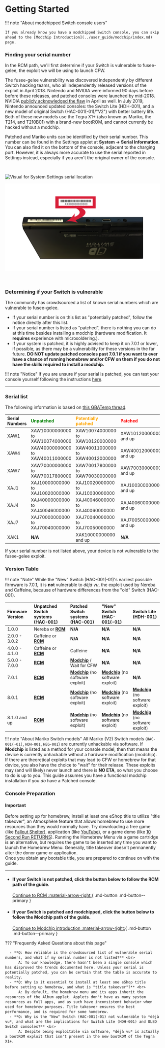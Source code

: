 # Getting Started

!!! note "About modchipped Switch console users"

    If you already know you have a modchipped Switch console, you can skip ahead to the [Modchip Introduction](../user_guide/modchip/index.md) page.

### **Finding your serial number**

In the RCM path, we'll first determine if your Switch is vulnerable to fusee-gelee, the exploit we will be using to launch CFW.

The fusee-gelee vulnerability was discovered independently by different Switch hacking teams, who all independently released versions of the exploit in April 2018. Nintendo and NVIDIA were informed 90 days before before these releases, and patched consoles were launched by mid-2018. NVIDIA [publicly acknowledged the flaw](https://nvidia.custhelp.com/app/answers/detail/a_id/4660/~/security-notice%3A-nvidia-tegra-rcm-vulnerability) in April as well. In July 2019, Nintendo announced updated consoles: the Switch Lite (HDH-001), and a new model of original Switch (HAC-001(-01)/"V2") with better battery life. Both of these new models use the Tegra X1+ (also known as Mariko, the T214, and T210B01) with a brand-new bootROM, and cannot currently be hacked without a modchip.

Patched and Mariko units can be identified by their serial number. This number can be found in the Settings applet at **System -> Serial Information**. You can also find it on the bottom of the console, adjacent to the charging port. However, it is always more accurate to use the serial reported in Settings instead, especially if you aren't the original owner of the console.

&nbsp;

![Visual for System Settings serial location](../user_guide/img/getting_started_serial_location.jpg)

![Visual for serial location on the bottom of console](../user_guide/img/serial_switch.png)    

&nbsp;

### **Determining if your Switch is vulnerable**

The community has crowdsourced a list of known serial numbers which are vulnerable to fusee-gelee.

- If your serial number is on this list as "potentially patched", follow the notice directly after this list.
- If your serial number is listed as "patched", there is nothing you can do at this time besides installing a modchip (hardware modification. It __requires__ experience with microsoldering.).
- If your system is patched, it is highly advised to keep it on 7.0.1 or lower, if possible, as there may be a vulnerability for these versions in the far future. **DO NOT update patched consoles past 7.0.1 if you want to ever have a chance of running homebrew and/or CFW on them if you do not have the skills required to install a modchip.**

!!! note "Notice"
    If you are unsure if your serial is patched, you can test your console yourself following the instructions [here](rcm/sending_payload.md).

-----

### **Serial list**

The following information is based on [this GBATemp thread](https://gbatemp.net/threads/switch-informations-by-serial-number-read-the-first-post-before-asking-questions.481215/).

|  Serial Numbers  | <span style="color:green">Unpatched</span> | <span style="color:orange">Potentially patched</span> | <span style="color:red">Patched</span> |
| :----|:---------------------------------|:---------------------------------|:----------------------|
| XAW1 | XAW10000000000 to XAW10074000000 | XAW10074000000 to XAW10120000000 | XAW10120000000 and up |
| XAW4 | XAW40000000000 to XAW40011000000 | XAW40011000000 to XAW40012000000 | XAW40012000000 and up |
| XAW7 | XAW70000000000 to XAW70017800000 | XAW70017800000 to XAW70030000000 | XAW70030000000 and up |
| XAJ1 | XAJ10000000000 to XAJ10020000000 | XAJ10020000000 to XAJ10030000000 | XAJ10030000000 and up |
| XAJ4 | XAJ40000000000 to XAJ40046000000 | XAJ40046000000 to XAJ40060000000 | XAJ40060000000 and up |
| XAJ7 | XAJ70000000000 to XAJ70040000000 | XAJ70040000000 to XAJ70050000000 | XAJ70050000000 and up |
| XAK1 | **N/A**                          | XAK10000000000 and up            | **N/A**               |

If your serial number is not listed above, your device is not vulnerable to the fusee-gelee exploit.

### **Version Table**

!!! note "Note"
    While the "New" Switch (HAC-001(-01)'s earliest possible firmware is 7.0.1, it is **not** vulnerable to *déjà vu*, the exploit used by Nereba and Caffeine, because of hardware differences from the "old" Switch (HAC-001).

| Firmware Version | Unpatched Switch systems (HAC-001)    | Patched Switch systems (HAC-001) | "New" Switch (HAC-001(-01)  | Switch Lite (HDH-001)                                |
|:-----------------|:--------------------------------------|:---------------------------------|:----------------------------|:-----------------------------------------------------|
| 1.0.0            | Nereba or [**RCM**](rcm/index.md)     | **N/A**                          | **N/A**                     | **N/A**                                              |
| 2.0.0 - 3.0.2    | Caffeine or [**RCM**](rcm/index.md)   | **N/A**                          | **N/A**                     | **N/A**                                              |
| 4.0.0 - 4.1.0    | Caffeine or [**RCM**](rcm/index.md)   | Caffeine                         | **N/A**                     | **N/A**                                              |
| 5.0.0 - 7.0.0    | [**RCM**](rcm/index.md)               | [**Modchip**](modchip/index.md) / Wait for CFW                 | **N/A**                     | **N/A**                |
| 7.0.1            | [**RCM**](rcm/index.md)               | [**Modchip**](modchip/index.md) (no software exploit)          | [**Modchip**](modchip/index.md) (no software exploit)| **N/A**  |
| 8.0.1            | [**RCM**](rcm/index.md)               | [**Modchip**](modchip/index.md) (no software exploit)          | [**Modchip**](modchip/index.md) (no software exploit)| [**Modchip**](modchip/index.md) (no software exploit)|
| 8.1.0 and up     | [**RCM**](rcm/index.md)               | [**Modchip**](modchip/index.md) (no software exploit)          | [**Modchip**](modchip/index.md) (no software exploit)| [**Modchip**](modchip/index.md) (no software exploit)|

!!! note "About Mariko Switch models"
    All Mariko (V2) Switch models (`HAC-001(-01)`, `HDH-001`, `HEG-001`) are currently unhackable via software. If **Modchip** is listed as a method for your console model, then that means the device is currently unhackable without a hardware modification (modchip). If there are theoretical exploits that may lead to CFW or homebrew for that device, you also have the choice to "wait" for their release. These exploits may (and will likely) never launch and there is **NO ETA**, so what you choose to do is up to you. This guide assumes you have a functional modchip installation if you *do* have a Patched console.


### **Console Preparation**

#### Important

Before setting up for homebrew, install at least one eShop title to utilize "title takeover", an Atmosphère feature that allows homebrew to use more resources than they would normally have. Try downloading a free game (like [Fallout Shelter](https://www.nintendo.com/games/detail/fallout-shelter-switch/)), application (like [YouTube](https://www.nintendo.com/games/detail/youtube-switch/)), or a game demo (like [10 Second Run RETURNS](https://www.nintendo.com/games/detail/10-second-run-returns-switch)). Running the Homebrew Menu via a game cartridge is an alternative, but requires the game to be inserted any time you want to launch the Homebrew Menu. Generally, title takeover doesn't permanently alter the donor game or application. <br> Once you obtain any bootable title, you are prepared to continue on with the guide.

-----

<div class="grid cards" markdown>

-   #### If your Switch is not patched, click the button below to follow the RCM path of the guide.

    [Continue to RCM :material-arrow-right:](rcm/index.md){ .md-button .md-button--primary }

-   #### If your Switch is patched and modchipped, click the button below to follow the Modchip path of the guide.

    [Continue to Modchip introduction :material-arrow-right:](modchip/index.md){ .md-button .md-button--primary }

</div>

??? "Frequently Asked Questions about this page"

      - **Q: How reliable is the crowdsourced list of vulnerable serial numbers, and what if my serial number is not listed?** <br>
          A: To our knowledge, there hasn't been a single console which has disproved the trends documented here. Unless your serial is potentially patched, you can be certain that the table is accurate to reality.
      - **Q: Why is it essential to install at least one eShop title before setting up homebrew, and what is "title takeover"?** <br>
          A: By default, the homebrew menu and its apps inherit the resources of the Album applet. Applets don't have as many system resources as full apps, and as such have inconsistent behavior when used for homebrew purposes. Title takeover ensures the best performance, and is required for some homebrew.
      - **Q: Why is the "New" Switch (HAC-001(-01) not vulnerable to *déjà vu*, and what are the implications for Switch Lite (HDH-001) and OLED Switch consoles?** <br>
          A: Despite being exploitable via software, *déjà vu* is actually a bootROM exploit that isn't present in the new bootROM of the Tegra X1+.

